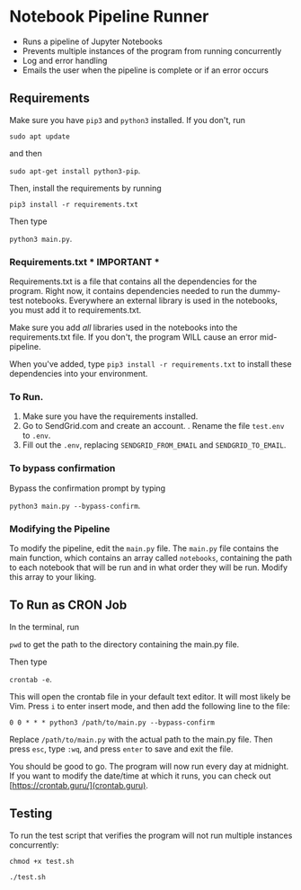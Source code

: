 # Notebook Pipeline Runner

- Runs a pipeline of Jupyter Notebooks
- Prevents multiple instances of the program from running concurrently
- Log and error handling
- Emails the user when the pipeline is complete or if an error occurs

## Requirements

Make sure you have `pip3` and `python3` installed. If you don't, run

`sudo apt update`

and then

`sudo apt-get install python3-pip`.

Then, install the requirements by running

`pip3 install -r requirements.txt`

Then type

`python3 main.py`.

### Requirements.txt * IMPORTANT *

Requirements.txt is a file that contains all the dependencies for the program. Right now, it contains
dependencies needed to run the dummy-test notebooks. Everywhere an external library is used in the notebooks,
you must add it to requirements.txt.

Make sure you add *all* libraries used in the notebooks into the requirements.txt file. If you don't,
the program WILL cause an error mid-pipeline.

When you've added, type `pip3 install -r requirements.txt` to install these dependencies into your environment.

### To Run.

1. Make sure you have the requirements installed.
2. Go to SendGrid.com and create an account.
. Rename the file `test.env` to `.env`.
3. Fill out the `.env`, replacing `SENDGRID_FROM_EMAIL` and `SENDGRID_TO_EMAIL`.

### To bypass confirmation

Bypass the confirmation prompt by typing

`python3 main.py --bypass-confirm`.

### Modifying the Pipeline

To modify the pipeline, edit the `main.py` file. The `main.py` file contains the main function, which
contains an array called `notebooks`, containing the path to each notebook that will be run
and in what order they will be run. Modify this array to your liking.

## To Run as CRON Job

In the terminal, run

`pwd` to get the path to the directory containing the main.py file.

Then type

`crontab -e`.

This will open the crontab file in your default text editor. It will most likely be Vim.
Press `i` to enter insert mode, and then add the following line to the file:

`0 0 * * * python3 /path/to/main.py --bypass-confirm`

Replace `/path/to/main.py` with the actual path to the main.py file. Then press `esc`, type
`:wq`, and press `enter` to save and exit the file.

You should be good to go. The program will now run every day at midnight.
If you want to modify the date/time at which it runs, you can check out [https://crontab.guru/](crontab.guru).


## Testing

To run the test script that verifies the program will not run multiple instances
concurrently:

`chmod +x test.sh`

`./test.sh`
